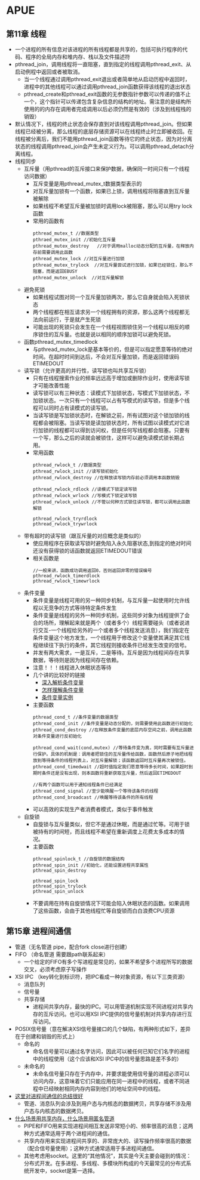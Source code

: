 # APUE
## 第11章 线程
* 一个进程的所有信息对该进程的所有线程都是共享的，包括可执行程序的代码、程序的全局内存和堆内存、栈以及文件描述符
* pthread_join，调用线程将一直阻塞，直到指定的线程调用pthread_exit、从启动例程中返回或者被取消。
	* 当一个线程通过调用pthread_exit退出或者简单地从启动历程中返回时，进程中的其他线程可以通过调用pthread_join函数获得该线程的退出状态
	* pthread_create和pthread_exit函数的无参数指针参数可以传递的值不止一个，这个指针可以传递包含复杂信息的结构的地址。需注意的是结构所使用的的内存在调用者完成调用以后必须仍然是有效的（涉及到线程栈的销毁）
* 默认情况下，线程的终止状态会保存直到对该线程调用pthread_join。但如果线程已经被分离，那么线程的底层存储资源可以在线程终止时立即被收回。在线程被分离后，我们不能用pthread_join函数等待它的终止状态，因为对分离状态的线程调用pthread_join会产生未定义行为。可以调用pthread_detach分离线程。
* 线程同步
	* 互斥量（用pthread的互斥接口来保护数据，确保同一时间只有一个线程访问数据）
		* 互斥变量是用pthread_mutex_t数据类型表示的
		* 对互斥量加锁有一个函数，如果已上锁，调用线程将阻塞直到互斥量被解除
		* 如果线程不希望互斥量被加锁时调用lock被阻塞，那么可以用try lock函数
		* 常用的函数有
			```
			pthread_mutex_t //数据类型
			pthraed_mutex_init //初始化互斥量
			pthread_mutex_destroy	//对于调用malloc动态分配的互斥量，在释放内存前需要调用此函数
			pthread_mutex_lock //对互斥量进行加锁
			pthread_mutex_trylock  //对互斥量尝试进行加锁，如果已经锁住，那么不阻塞，而是返回EBUSY
			pthread_mutex_unlock  //对互斥量解锁
			```
	* 避免死锁
		* 如果线程试图对同一个互斥量加锁两次，那么它自身就会陷入死锁状态
		* 两个线程都在相互请求另一个线程拥有的资源，那么这两个线程都无法向前运行，于是就产生死锁
		* 可能出现的死锁只会发生在一个线程视图锁住另一个线程以相反的顺序锁住的互斥量。也就是说以相同的顺序加锁可以避免死锁。 
	* 函数pthread_mutex_timedlock
		* 与pthread_mutex_lock是基本等价的，但是可以指定愿意等待的绝对时间。在超时时间到达后，不会对互斥量加锁，而是返回错误码ETIMEDOUT
	* 读写锁（允许更高的并行性，读写锁也叫共享互斥锁）
		* 只有在线程搜索作业的频率远远高于增加或删除作业时，使用读写锁才可能改善性能
		* 读写锁可以有三种状态：读模式下加锁状态，写模式下加锁状态，不加锁状态。一次只有一个线程可以占有写模式的读写锁，但是多个线程可以同时占有读模式的读写锁。
		* 当读写锁是写加锁状态时，在解锁之前，所有试图对这个锁加锁的线程都会被阻塞。当读写锁是读加锁状态时，所有试图以读模式对它进行加锁的线程都可以得到访问权，但是任何写线程都会阻塞。只要有一个写，那么之后的读就会被锁住，这样可以避免读模式锁长期占用。
		* 常用函数
			```
			pthread_rwlock_t //数据类型
			pthread_rwlock_init //读写锁初始化
			pthread_rwlock_destroy //在释放读写锁内存前必须调用本函数销毁

			pthread_rwlock_rdlock //读模式下锁定读写锁
			pthread_rwlock_wrlock //写模式下锁定读写锁
			pthread_rwlock_unlock //不管以何种方式锁住读写锁，都可以调用此函数解锁
			
			pthread_rwlock_tryrdlock
			pthread_rwlock_trywrlock
			```
	* 带有超时的读写锁（跟互斥量的对应概念是类似的）
		* 使应用程序在获取读写锁时避免陷入永久阻塞状态,到指定的绝对时间还没有获得锁的话函数就返回ETIMEDOUT错误
		* 相关函数是
			```
			//一般来讲，函数成功调用返回0，否则返回非零的错误编号
			pthread_rwlock_timerdlock
			pthread_rwlock_timewrlock
			```
	* 条件变量
		* 条件变量是线程可用的另一种同步机制，与互斥量一起使用时允许线程以无竞争的方式等待特定条件发生
		* 条件变量是线程的另外一种同步机制，这些同步对象为线程提供了会合的场所，理解起来就是两个（或者多个）线程需要碰头（或者说进行交互-一个线程给另外的一个或者多个线程发送消息），我们指定在条件变量这个地方发生，一个线程用于修改这个变量使其满足其它线程继续往下执行的条件，其它线程则接收条件已经发生改变的信号。
		* 并发有两大需求，一是互斥，二是等待。互斥是因为线程间存在共享数据，等待则是因为线程间存在依赖。
		* 注意！！！线程进入休眠状态等待
		* 几个讲的比较好的链接
			* [深入解析条件变量](https://www.cnblogs.com/harlanc/p/8596211.html)
			* [怎样理解条件变量](https://www.zhihu.com/question/68017337/answer/796332672)
			* [条件变量实例](https://www.cnblogs.com/jacksu-tencent/p/3366238.html)
		* 主要函数
			```
			pthread_cond_t //条件变量的数据类型
			pthread_cond_init //条件变量是动态分配的，则需要使用此函数进行初始化
			pthread_cond_destroy //在释放条件变量的底层内存空间之前，调用此函数对条件变量进行反初始化
			
			pthread_cond_wait(cond,mutex) //等待条件变为真，同时需要有互斥量进行保护。具体的机制是：调用者把锁住的互斥量传给函数，函数然后原子地把线程放到等待条件的线程列表上，对互斥量解锁；该函数返回时互斥量再次被锁住。
			pthread_cond_timedwait //超时值指定我们愿意等待多长时间，如果超时到期时条件还是没有出现，则本函数将重新获取互斥量，然后返回ETIMEDOUT

			//有两个函数可以用于通知线程条件已经满足
			pthread_cond_signal //至少能唤醒一个等待该条件的线程
			pthread_cond_broadcast //唤醒等待该条件的所有线程
			```
		* 可以高效的实现生产者消费者模式，类似于事件触发
	* 自旋锁
		* 自旋锁与互斥量类似，但它不是通过休眠，而是通过忙等。可用于锁被持有的时间短，而且线程不希望在重新调度上花费太多成本的情况。
		* 主要函数
			```
			pthread_spinlock_t //自旋锁的数据结构
			pthread_spin_init //初始化，还能设置进程共享属性
			pthread_spin_destroy

			pthread_spin_lock
			pthread_spin_trylock
			pthread_spin_unlock
			```
		* 不要调用在持有自旋锁情况下可能会陷入休眠状态的函数。如果调用了这些函数，会由于其他线程忙等自旋锁而白白浪费CPU资源
## 第15章 进程间通信
* 管道（无名管道 pipe，配合fork close进行创建）
* FIFO （命名管道 需要跟path联系起来）
	* 一个给定的FIFO有多个写进程是常见的，如果不希望多个进程所写的数据交叉，必须考虑原子写操作
* XSI IPC （key转化到标识符，把IPC看成一种对象资源，有以下三类资源）
	* 消息队列
	* 信号量
	* 共享存储
		* 进程间共享内存，最快的IPC。可以用管道机制实现不同进程对共享内存的互斥访问。也可以用XSI IPC提供的信号量机制对共享内存进行互斥访问。
* POSIX信号量（意在解决XSI信号量接口的几个缺陷，有两种形式如下，差异在于创建和销毁的形式上）
	* 命名的
		* 命名信号量可以通过名字访问，因此可以被任何已知它们名字的进程中的线程使用（这个应该和XSI IPC中的信号量思路是差不多的）
	* 未命名的
		* 未命名信号量只存在于内存中，并要求能使用信号量的进程必须可以访问内存，这意味着它们只能应用在同一进程中的线程，或者不同进程中已经映射相同内存内容到他们的地址空间中的线程。
* [这里对进程间通信的总结很好](https://www.zhihu.com/question/23995948/answer/1802584436)
	* 管道、消息队列会涉及到用户态与内核态的数据拷贝，共享存储不涉及用户态与内核态的数据拷贝。
* [什么场景用共享内存，什么场景用匿名管道](https://www.zhihu.com/question/23995948/answer/136236554)
	* PIPE和FIFO用来实现进程间相互发送非常短小的、频率很高的消息；这两种方式通常适用于两个进程间的通信。
	* 共享内存用来实现进程间共享的、非常庞大的、读写操作频率很高的数据（配合信号量使用）；这种方式通常适用于多进程间通信。
	* 其他考虑用socket。这里的“其他情况”，其实是今天主要会碰到的情况：分布式开发。在多进程、多线程、多模块所构成的今天最常见的分布式系统开发中，socket是第一选择。